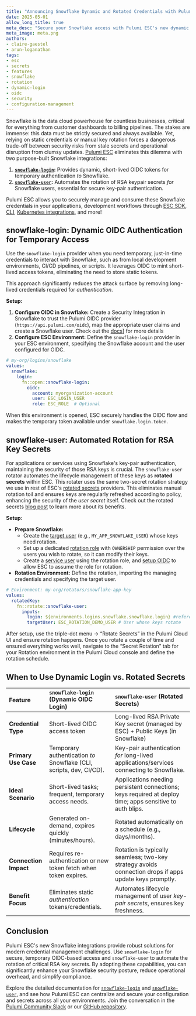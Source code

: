 ```yaml
---
title: "Announcing Snowflake Dynamic and Rotated Credentials with Pulumi ESC"
date: 2025-05-01
allow_long_title: true
meta_desc: "Secure your Snowflake access with Pulumi ESC's new dynamic OIDC login for temporary credentials and automated RSA keypair rotation for user secrets."
meta_image: meta.png
authors:
- claire-gaestel
- arun-loganathan
tags:
- esc
- secrets
- features
- snowflake
- rotation
- dynamic-login
- oidc
- security
- configuration-management
---
```


Snowflake is the data cloud powerhouse for countless businesses, critical for everything from customer dashboards to billing pipelines. The stakes are immense: this data must be strictly secured and always available. Yet, relying on static credentials or manual key rotation forces a dangerous trade-off between security risks from stale secrets and operational disruption from clumsy updates. [Pulumi ESC](/product/esc) eliminates this dilemma with two purpose-built Snowflake integrations:

1.  **[`snowflake-login`](/docs/esc/integrations/dynamic-login-credentials/snowflake-login/):** Provides dynamic, short-lived OIDC tokens for temporary authentication *to* Snowflake.
2.  **[`snowflake-user`](/docs/esc/integrations/rotated-secrets/snowflake-user/):** Automates the rotation of RSA keypair secrets *for* Snowflake users, essential for secure key-pair authentication.

<!--more-->

Pulumi ESC allows you to securely manage and consume these Snowflake credentials in your applications, development workflows through [ESC SDK](/docs/esc/development/languages-sdks/), [CLI](/docs/esc/cli/), [Kubernetes integrations](/docs/esc/integrations/kubernetes/), and more!

## snowflake-login: Dynamic OIDC Authentication for Temporary Access

Use the `snowflake-login` provider when you need temporary, just-in-time credentials to interact with Snowflake, such as from local development environments, CI/CD pipelines, or scripts. It leverages OIDC to mint short-lived access tokens, eliminating the need to store static tokens.

This approach significantly reduces the attack surface by removing long-lived credentials required for *authentication*.

**Setup:**

1.  **Configure OIDC in Snowflake:** Create a Security Integration in Snowflake to trust the Pulumi OIDC provider (`https://api.pulumi.com/oidc`), map the appropriate user claims and create a Snowflake user. Check out the [docs](/docs/esc/integrations/dynamic-login-credentials/snowflake-login/#configuring-oidc-for-snowflake)] for more details
2.  **Configure ESC Environment:** Define the `snowflake-login` provider in your ESC environment, specifying the Snowflake account and the user configured for OIDC.
    
```yaml
# my-org/logins/snowflake
values:
  snowflake:
    login:
      fn::open::snowflake-login:
        oidc:
          account: myorganization-account 
          user: ESC_LOGIN_USER          
          role: ESC_ROLE  # Optional
```
When this environment is opened, ESC securely handles the OIDC flow and makes the temporary token available under `snowflake.login.token`.

## snowflake-user: Automated Rotation for RSA Key Secrets

For applications or services using Snowflake's key-pair authentication, maintaining the security of those RSA keys is crucial. The `snowflake-user` rotator automates the lifecycle management of these keys as **rotated secrets** within ESC. This rotater uses the same two-secret rotation strategy we use in rest of ESC's [rotated secrets](/docs/esc/integrations/rotated-secrets/) providers. This eliminates manual rotation toil and ensures keys are regularly refreshed according to policy, enhancing the security of the *user secret* itself. Check out the rotated secrets [blog post](/blog/esc-rotated-secrets-launch/#introducing-esc-rotated-secrets) to learn more about its benefits. 

**Setup:**

*  **Prepare Snowflake:**
    *   Create the [target user](/docs/esc/integrations/rotated-secrets/snowflake-user/#step-1-create-the-target-user) (e.g., `MY_APP_SNOWFLAKE_USER`) whose keys need rotation.
    *   Set up a dedicated [rotation role](/docs/esc/integrations/rotated-secrets/snowflake-user/#step-2-create-a-rotator-role) with `OWNERSHIP` permission over the users you wish to rotate, so it can modify their keys.
    *   Create a [service user](/docs/esc/integrations/rotated-secrets/snowflake-user/#step-3-create-a-rotation-service-user) using the rotation role, and [setup OIDC](/docs/esc/integrations/rotated-secrets/snowflake-user/#step-4-set-up-oidc-for-the-rotation-service-user) to allow ESC to assume the role for rotation. 
*   **Rotation Environment:** Define the rotation, importing the managing credentials and specifying the target user.

```yaml
# Environment: my-org/rotators/snowflake-app-key
values:
  rotatedKey: 
    fn::rotate::snowflake-user:
      inputs:
        login: ${environments.logins.snowflake.snowflake.login} #reference credentials created using `snowflake-login`
        targetUser: ESC_ROTATION_DEMO_USER # User whose keys rotate
```

After setup, use the triple-dot menu -> “Rotate Secrets” in the Pulumi Cloud UI and ensure rotation happens. Once you rotate a couple of time and ensured everything works well, navigate to the “Secret Rotation” tab for your Rotation environment in the Pulumi Cloud console and define the rotation schedule. 

## When to Use Dynamic Login vs. Rotated Secrets

|**Feature**                | **`snowflake-login` (Dynamic OIDC Login)**                                        | **`snowflake-user` (Rotated Secrets)**                                                                 |
| :--------------------- | :---------------------------------------------------------------------------- | :--------------------------------------------------------------------------------------------------------- |
| **Credential Type**    | Short-lived OIDC access token                                                 | Long-lived RSA Private Key secret (managed by ESC) + Public Keys (in Snowflake)                             |
| **Primary Use Case**   | Temporary authentication *to* Snowflake (CLI, scripts, dev, CI/CD).             | Key-pair authentication *for* long-lived applications/services connecting to Snowflake.                               |
| **Ideal Scenario**     | Short-lived tasks; frequent, temporary access needs.                          | Applications needing persistent connections; keys required at deploy time; apps sensitive to auth blips. |
| **Lifecycle**          | Generated on-demand, expires quickly (minutes/hours).                         | Rotated automatically on a schedule (e.g., days/months).                                                   |
| **Connection Impact** | Requires re-authentication or new token fetch when token expires.             | Rotation is typically seamless; two-key strategy avoids connection drops if apps update keys promptly.      |
| **Benefit Focus**      | Eliminates static *authentication* tokens/credentials.                        | Automates lifecycle management of user *key-pair secrets*, ensures key freshness.                            |

## Conclusion

Pulumi ESC's new Snowflake integrations provide robust solutions for modern credential management challenges. Use `snowflake-login` for secure, temporary OIDC-based access and `snowflake-user` to automate the rotation of critical RSA key secrets. By adopting these capabilities, you can significantly enhance your Snowflake security posture, reduce operational overhead, and simplify compliance.

Explore the detailed documentation for [`snowflake-login`](/docs/esc/integrations/dynamic-login-credentials/snowflake-login/) and [`snowflake-user`](/docs/esc/integrations/rotated-secrets/snowflake-user/), and see how Pulumi ESC can centralize and secure your configuration and secrets across all your environments. Join the conversation in the [Pulumi Community Slack](https://slack.pulumi.com/) or our [GitHub repository](https://github.com/pulumi/esc).